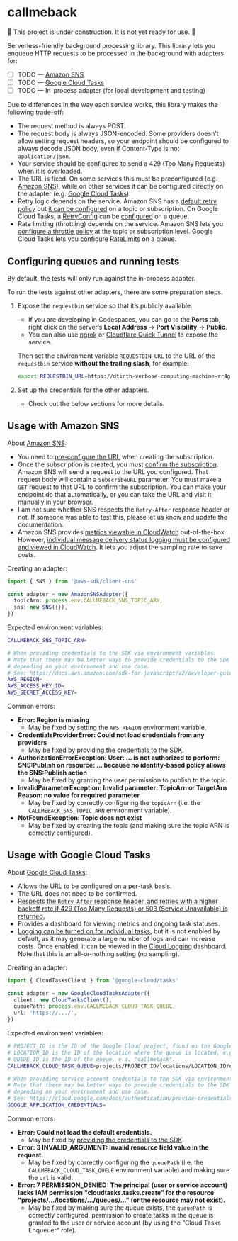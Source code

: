 # callmeback

🚧 This project is under construction. It is not yet ready for use. 🚧

Serverless-friendly background processing library. This library lets you enqueue HTTP requests to be processed in the background with adapters for:

- [ ] TODO — [Amazon SNS](https://docs.aws.amazon.com/sns/latest/dg/sns-http-https-endpoint-as-subscriber.html)
- [ ] TODO — [Google Cloud Tasks](https://cloud.google.com/tasks)
- [ ] TODO — In-process adapter (for local development and testing)

Due to differences in the way each service works, this library makes the following trade-off:

- The request method is always POST.
- The request body is always JSON-encoded. Some providers doesn’t allow setting request headers, so your endpoint should be configured to always decode JSON body, even if Content-Type is not `application/json`.
- Your service should be configured to send a 429 (Too Many Requests) when it is overloaded.
- The URL is fixed. On some services this must be preconfigured (e.g. [Amazon SNS](https://docs.aws.amazon.com/sns/latest/dg/SendMessageToHttp.subscribe.html)), while on other services it can be configured directly on the adapter (e.g. [Google Cloud Tasks](https://cloud.google.com/tasks/docs/creating-http-target-tasks)).
- Retry logic depends on the service. Amazon SNS has a [default retry policy](https://docs.aws.amazon.com/sns/latest/dg/SendMessageToHttp.retry.html) but [it can be configured](https://docs.aws.amazon.com/sns/latest/dg/sns-message-delivery-retries.html#creating-delivery-policy) on a topic or subscription. On Google Cloud Tasks, a [RetryConfig](https://cloud.google.com/tasks/docs/reference/rest/v2/projects.locations.queues#RetryConfig) can be [configured](https://cloud.google.com/tasks/docs/configuring-queues#retry) on a queue.
- Rate limiting (throttling) depends on the service. Amazon SNS lets you [configure a throttle policy](https://docs.aws.amazon.com/sns/latest/dg/sns-message-delivery-retries.html#creating-delivery-policy) at the topic or subscription level. Google Cloud Tasks lets you [configure](https://cloud.google.com/tasks/docs/configuring-queues#retry) [RateLimits](https://cloud.google.com/tasks/docs/reference/rest/v2/projects.locations.queues#ratelimits) on a queue.

## Configuring queues and running tests

By default, the tests will only run against the in-process adapter.

To run the tests against other adapters, there are some preparation steps.

1. Expose the `requestbin` service so that it’s publicly available.

   - If you are developing in Codespaces, you can go to the **Ports** tab, right click on the server’s **Local Address** &rarr; **Port Visibility** &rarr; **Public**.
   - You can also use [ngrok](https://ngrok.com/) or [Cloudflare Quick Tunnel](https://blog.cloudflare.com/quick-tunnels-anytime-anywhere/) to expose the service.

   Then set the environment variable `REQUESTBIN_URL` to the URL of the `requestbin` service **without the trailing slash**, for example:

   ```sh
   export REQUESTBIN_URL=https://dtinth-verbose-computing-machine-rr4g7rgqv2jgj-35124.preview.app.github.dev
   ```

2. Set up the credentials for the other adapters.

   - Check out the below sections for more details.

## Usage with Amazon SNS

About [Amazon SNS](https://aws.amazon.com/sns/):

- You need to [pre-configure the URL](https://docs.aws.amazon.com/sns/latest/dg/SendMessageToHttp.subscribe.html) when creating the subscription.
- Once the subscription is created, you must [confirm the subscription](https://docs.aws.amazon.com/sns/latest/dg/SendMessageToHttp.confirm.html). Amazon SNS will send a request to the URL you configured. That request body will contain a `SubscribeURL` parameter. You must make a `GET` request to that URL to confirm the subscription. You can make your endpoint do that automatically, or you can take the URL and visit it manually in your browser.
- I am not sure whether SNS respects the `Retry-After` response header or not. If someone was able to test this, please let us know and update the documentation.
- Amazon SNS provides [metrics viewable in CloudWatch](https://docs.aws.amazon.com/sns/latest/dg/sns-monitoring-using-cloudwatch.html) out-of-the-box. However, [individual message delivery status logging must be configured and viewed in CloudWatch](https://docs.aws.amazon.com/sns/latest/dg/sns-topic-attributes.html). It lets you adjust the sampling rate to save costs.

Creating an adapter:

```ts
import { SNS } from '@aws-sdk/client-sns'

const adapter = new AmazonSNSAdapter({
  topicArn: process.env.CALLMEBACK_SNS_TOPIC_ARN,
  sns: new SNS({}),
})
```

Expected environment variables:

```sh
CALLMEBACK_SNS_TOPIC_ARN=

# When providing credentials to the SDK via environment variables.
# Note that there may be better ways to provide credentials to the SDK
# depending on your environment and use case.
# See: https://docs.aws.amazon.com/sdk-for-javascript/v2/developer-guide/loading-node-credentials-iam.html
AWS_REGION=
AWS_ACCESS_KEY_ID=
AWS_SECRET_ACCESS_KEY=
```

Common errors:

- **Error: Region is missing**
  - May be fixed by setting the `AWS_REGION` environment variable.
- **CredentialsProviderError: Could not load credentials from any providers**
  - May be fixed by [providing the credentials to the SDK](https://docs.aws.amazon.com/sdk-for-javascript/v2/developer-guide/setting-credentials-node.html).
- **AuthorizationErrorException: User: … is not authorized to perform: SNS:Publish on resource: … because no identity-based policy allows the SNS:Publish action**
  - May be fixed by granting the user permission to publish to the topic.
- **InvalidParameterException: Invalid parameter: TopicArn or TargetArn Reason: no value for required parameter**
  - May be fixed by correctly configuring the `topicArn` (i.e. the `CALLMEBACK_SNS_TOPIC_ARN` environment variable).
- **NotFoundException: Topic does not exist**
  - May be fixed by creating the topic (and making sure the topic ARN is correctly configured).

## Usage with Google Cloud Tasks

About [Google Cloud Tasks](https://cloud.google.com/tasks/):

- Allows the URL to be configured on a per-task basis.
- The URL does not need to be confirmed.
- [Respects the `Retry-After` response header, and retries with a higher backoff rate if 429 (Too Many Requests) or 503 (Service Unavailable) is returned.](https://cloud.google.com/tasks/docs/reference/rest/v2/projects.locations.queues.tasks#httprequest)
- Provides a dashboard for viewing metrics and ongoing task statuses.
- [Logging can be turned on for individual tasks](https://cloud.google.com/tasks/docs/logging), but it is not enabled by default, as it may generate a large number of logs and can increase costs. Once enabled, it can be viewed in the [Cloud Logging](https://cloud.google.com/logging) dashboard. Note that this is an all-or-nothing setting (no sampling).

Creating an adapter:

```ts
import { CloudTasksClient } from '@google-cloud/tasks'

const adapter = new GoogleCloudTasksAdapter({
  client: new CloudTasksClient(),
  queuePath: process.env.CALLMEBACK_CLOUD_TASK_QUEUE,
  url: 'https://.../',
})
```

Expected environment variables:

```sh
# PROJECT_ID is the ID of the Google Cloud project, found on the Google Cloud Console dashboard.
# LOCATION_ID is the ID of the location where the queue is located, e.g. "us-central1".
# QUEUE_ID is the ID of the queue, e.g. "callmeback".
CALLMEBACK_CLOUD_TASK_QUEUE=projects/PROJECT_ID/locations/LOCATION_ID/queues/QUEUE_ID

# When providing service account credentials to the SDK via environment variables.
# Note that there may be better ways to provide credentials to the SDK
# depending on your environment and use case.
# See: https://cloud.google.com/docs/authentication/provide-credentials-adc
GOOGLE_APPLICATION_CREDENTIALS=
```

Common errors:

- **Error: Could not load the default credentials.**
  - May be fixed by [providing the credentials to the SDK](https://cloud.google.com/docs/authentication/provide-credentials-adc).
- **Error: 3 INVALID_ARGUMENT: Invalid resource field value in the request.**
  - May be fixed by correctly configuring the `queuePath` (i.e. the `CALLMEBACK_CLOUD_TASK_QUEUE` environment variable) and making sure the `url` is valid.
- **Error: 7 PERMISSION_DENIED: The principal (user or service account) lacks IAM permission "cloudtasks.tasks.create" for the resource "projects/…/locations/…/queues/…" (or the resource may not exist).**
  - May be fixed by making sure the queue exists, the `queuePath` is correctly configured, permission to create tasks in the queue is granted to the user or service account (by using the “Cloud Tasks Enqueuer” role).
